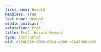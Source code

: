 ```yaml
---
first_name: Harold
headless: true
last_name: Hemond
middle_initial: ''
salutation: Prof.
title: Prof. Harold Hemond
type: instructor
uid: 61fab850-8069-6014-ebb0-b7e47b88cb83
---
```

